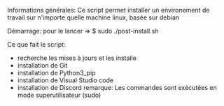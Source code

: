 Informations générales:
Ce script permet installer un environement de travail sur n'importe quelle machine linux, basée sur debian

Démarrage:
pour le lancer => $ sudo ./post-install.sh

Ce que fait le script: 
- recherche les mises à jours et les installe
- installation de Git
- installation de Python3_pip 
- installation de Visual Studio code
- installation de Discord
remarque: Les commandes sont exécutées en mode superutilisateur (sudo)
